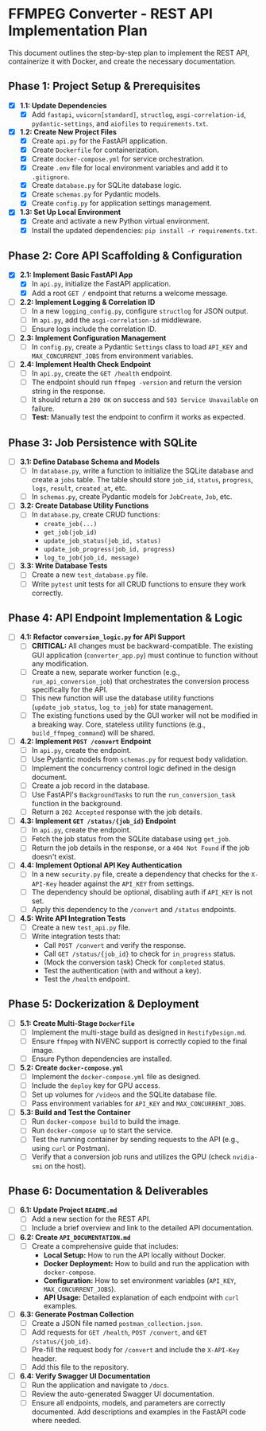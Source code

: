 # FFMPEG Converter - REST API Implementation Plan

This document outlines the step-by-step plan to implement the REST API, containerize it with Docker, and create the necessary documentation.

## Phase 1: Project Setup & Prerequisites

- [x] **1.1: Update Dependencies**
  - [x] Add `fastapi`, `uvicorn[standard]`, `structlog`, `asgi-correlation-id`, `pydantic-settings`, and `aiofiles` to `requirements.txt`.

- [x] **1.2: Create New Project Files**
  - [x] Create `api.py` for the FastAPI application.
  - [x] Create `Dockerfile` for containerization.
  - [x] Create `docker-compose.yml` for service orchestration.
  - [x] Create `.env` file for local environment variables and add it to `.gitignore`.
  - [x] Create `database.py` for SQLite database logic.
  - [x] Create `schemas.py` for Pydantic models.
  - [x] Create `config.py` for application settings management.

- [x] **1.3: Set Up Local Environment**
  - [x] Create and activate a new Python virtual environment.
  - [x] Install the updated dependencies: `pip install -r requirements.txt`.

## Phase 2: Core API Scaffolding & Configuration

- [x] **2.1: Implement Basic FastAPI App**
  - [x] In `api.py`, initialize the FastAPI application.
  - [x] Add a root `GET /` endpoint that returns a welcome message.

- [ ] **2.2: Implement Logging & Correlation ID**
  - [ ] In a new `logging_config.py`, configure `structlog` for JSON output.
  - [ ] In `api.py`, add the `asgi-correlation-id` middleware.
  - [ ] Ensure logs include the correlation ID.

- [ ] **2.3: Implement Configuration Management**
  - [ ] In `config.py`, create a Pydantic `Settings` class to load `API_KEY` and `MAX_CONCURRENT_JOBS` from environment variables.

- [ ] **2.4: Implement Health Check Endpoint**
  - [ ] In `api.py`, create the `GET /health` endpoint.
  - [ ] The endpoint should run `ffmpeg -version` and return the version string in the response.
  - [ ] It should return a `200 OK` on success and `503 Service Unavailable` on failure.
  - [ ] **Test:** Manually test the endpoint to confirm it works as expected.

## Phase 3: Job Persistence with SQLite

- [ ] **3.1: Define Database Schema and Models**
  - [ ] In `database.py`, write a function to initialize the SQLite database and create a `jobs` table. The table should store `job_id`, `status`, `progress`, `logs`, `result`, `created_at`, etc.
  - [ ] In `schemas.py`, create Pydantic models for `JobCreate`, `Job`, etc.

- [ ] **3.2: Create Database Utility Functions**
  - [ ] In `database.py`, create CRUD functions:
    - `create_job(...)`
    - `get_job(job_id)`
    - `update_job_status(job_id, status)`
    - `update_job_progress(job_id, progress)`
    - `log_to_job(job_id, message)`

- [ ] **3.3: Write Database Tests**
  - [ ] Create a new `test_database.py` file.
  - [ ] Write `pytest` unit tests for all CRUD functions to ensure they work correctly.

## Phase 4: API Endpoint Implementation & Logic

- [ ] **4.1: Refactor `conversion_logic.py` for API Support**
  - [ ] **CRITICAL:** All changes must be backward-compatible. The existing GUI application (`converter_app.py`) must continue to function without any modification.
  - [ ] Create a new, separate worker function (e.g., `run_api_conversion_job`) that orchestrates the conversion process specifically for the API.
  - [ ] This new function will use the database utility functions (`update_job_status`, `log_to_job`) for state management.
  - [ ] The existing functions used by the GUI worker will not be modified in a breaking way. Core, stateless utility functions (e.g., `build_ffmpeg_command`) will be shared.

- [ ] **4.2: Implement `POST /convert` Endpoint**
  - [ ] In `api.py`, create the endpoint.
  - [ ] Use Pydantic models from `schemas.py` for request body validation.
  - [ ] Implement the concurrency control logic defined in the design document.
  - [ ] Create a job record in the database.
  - [ ] Use FastAPI's `BackgroundTasks` to run the `run_conversion_task` function in the background.
  - [ ] Return a `202 Accepted` response with the job details.

- [ ] **4.3: Implement `GET /status/{job_id}` Endpoint**
  - [ ] In `api.py`, create the endpoint.
  - [ ] Fetch the job status from the SQLite database using `get_job`.
  - [ ] Return the job details in the response, or a `404 Not Found` if the job doesn't exist.

- [ ] **4.4: Implement Optional API Key Authentication**
  - [ ] In a new `security.py` file, create a dependency that checks for the `X-API-Key` header against the `API_KEY` from settings.
  - [ ] The dependency should be optional, disabling auth if `API_KEY` is not set.
  - [ ] Apply this dependency to the `/convert` and `/status` endpoints.

- [ ] **4.5: Write API Integration Tests**
  - [ ] Create a new `test_api.py` file.
  - [ ] Write integration tests that:
    - Call `POST /convert` and verify the response.
    - Call `GET /status/{job_id}` to check for `in_progress` status.
    - (Mock the conversion task) Check for `completed` status.
    - Test the authentication (with and without a key).
    - Test the `/health` endpoint.

## Phase 5: Dockerization & Deployment

- [ ] **5.1: Create Multi-Stage `Dockerfile`**
  - [ ] Implement the multi-stage build as designed in `RestifyDesign.md`.
  - [ ] Ensure `ffmpeg` with NVENC support is correctly copied to the final image.
  - [ ] Ensure Python dependencies are installed.

- [ ] **5.2: Create `docker-compose.yml`**
  - [ ] Implement the `docker-compose.yml` file as designed.
  - [ ] Include the `deploy` key for GPU access.
  - [ ] Set up volumes for `/videos` and the SQLite database file.
  - [ ] Pass environment variables for `API_KEY` and `MAX_CONCURRENT_JOBS`.

- [ ] **5.3: Build and Test the Container**
  - [ ] Run `docker-compose build` to build the image.
  - [ ] Run `docker-compose up` to start the service.
  - [ ] Test the running container by sending requests to the API (e.g., using `curl` or Postman).
  - [ ] Verify that a conversion job runs and utilizes the GPU (check `nvidia-smi` on the host).

## Phase 6: Documentation & Deliverables

- [ ] **6.1: Update Project `README.md`**
  - [ ] Add a new section for the REST API.
  - [ ] Include a brief overview and link to the detailed API documentation.

- [ ] **6.2: Create `API_DOCUMENTATION.md`**
  - [ ] Create a comprehensive guide that includes:
    - **Local Setup:** How to run the API locally without Docker.
    - **Docker Deployment:** How to build and run the application with `docker-compose`.
    - **Configuration:** How to set environment variables (`API_KEY`, `MAX_CONCURRENT_JOBS`).
    - **API Usage:** Detailed explanation of each endpoint with `curl` examples.

- [ ] **6.3: Generate Postman Collection**
  - [ ] Create a JSON file named `postman_collection.json`.
  - [ ] Add requests for `GET /health`, `POST /convert`, and `GET /status/{job_id}`.
  - [ ] Pre-fill the request body for `/convert` and include the `X-API-Key` header.
  - [ ] Add this file to the repository.

- [ ] **6.4: Verify Swagger UI Documentation**
  - [ ] Run the application and navigate to `/docs`.
  - [ ] Review the auto-generated Swagger UI documentation.
  - [ ] Ensure all endpoints, models, and parameters are correctly documented. Add descriptions and examples in the FastAPI code where needed.
